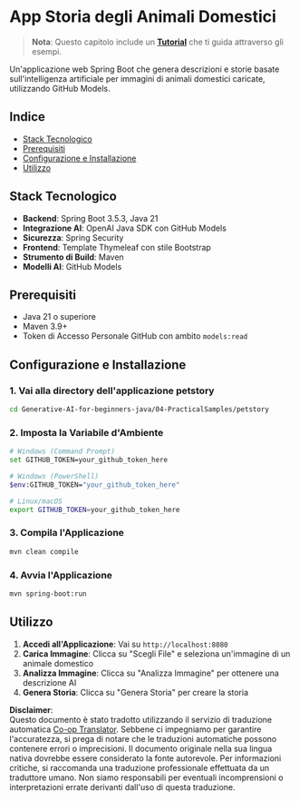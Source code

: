 <!--
CO_OP_TRANSLATOR_METADATA:
{
  "original_hash": "c1ac1fbe111c9882e869f1453b915a17",
  "translation_date": "2025-07-25T09:25:27+00:00",
  "source_file": "04-PracticalSamples/petstory/README.md",
  "language_code": "it"
}
-->
# App Storia degli Animali Domestici

>**Nota**: Questo capitolo include un [**Tutorial**](./TUTORIAL.md) che ti guida attraverso gli esempi.

Un'applicazione web Spring Boot che genera descrizioni e storie basate sull'intelligenza artificiale per immagini di animali domestici caricate, utilizzando GitHub Models.

## Indice

- [Stack Tecnologico](../../../../04-PracticalSamples/petstory)
- [Prerequisiti](../../../../04-PracticalSamples/petstory)
- [Configurazione e Installazione](../../../../04-PracticalSamples/petstory)
- [Utilizzo](../../../../04-PracticalSamples/petstory)

## Stack Tecnologico

- **Backend**: Spring Boot 3.5.3, Java 21
- **Integrazione AI**: OpenAI Java SDK con GitHub Models
- **Sicurezza**: Spring Security
- **Frontend**: Template Thymeleaf con stile Bootstrap
- **Strumento di Build**: Maven
- **Modelli AI**: GitHub Models

## Prerequisiti

- Java 21 o superiore
- Maven 3.9+
- Token di Accesso Personale GitHub con ambito `models:read`

## Configurazione e Installazione

### 1. Vai alla directory dell'applicazione petstory
```bash
cd Generative-AI-for-beginners-java/04-PracticalSamples/petstory
```

### 2. Imposta la Variabile d'Ambiente
   ```bash
   # Windows (Command Prompt)
   set GITHUB_TOKEN=your_github_token_here
   
   # Windows (PowerShell)
   $env:GITHUB_TOKEN="your_github_token_here"
   
   # Linux/macOS
   export GITHUB_TOKEN=your_github_token_here
   ```

### 3. Compila l'Applicazione
```bash
mvn clean compile
```

### 4. Avvia l'Applicazione
```bash
mvn spring-boot:run
```

## Utilizzo

1. **Accedi all'Applicazione**: Vai su `http://localhost:8080`
2. **Carica Immagine**: Clicca su "Scegli File" e seleziona un'immagine di un animale domestico
3. **Analizza Immagine**: Clicca su "Analizza Immagine" per ottenere una descrizione AI
4. **Genera Storia**: Clicca su "Genera Storia" per creare la storia

**Disclaimer**:  
Questo documento è stato tradotto utilizzando il servizio di traduzione automatica [Co-op Translator](https://github.com/Azure/co-op-translator). Sebbene ci impegniamo per garantire l'accuratezza, si prega di notare che le traduzioni automatiche possono contenere errori o imprecisioni. Il documento originale nella sua lingua nativa dovrebbe essere considerato la fonte autorevole. Per informazioni critiche, si raccomanda una traduzione professionale effettuata da un traduttore umano. Non siamo responsabili per eventuali incomprensioni o interpretazioni errate derivanti dall'uso di questa traduzione.